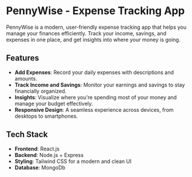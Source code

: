 # PennyWise - Expense Tracking App  

PennyWise is a modern, user-friendly expense tracking app that helps you manage your finances efficiently. Track your income, savings, and expenses in one place, and get insights into where your money is going.  

## Features  
- **Add Expenses**: Record your daily expenses with descriptions and amounts.  
- **Track Income and Savings**: Monitor your earnings and savings to stay financially organized.  
- **Insights**: Visualize where you're spending most of your money and manage your budget effectively.  
- **Responsive Design**: A seamless experience across devices, from desktops to smartphones.  

## Tech Stack  
- **Frontend**: React.js  
- **Backend**: Node.js + Express
- **Styling**: Tailwind CSS for a modern and clean UI
- **Database**: MongoDb



